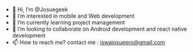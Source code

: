 - 👋 Hi, I’m @Josuegeek
- 👀 I’m interested in mobile and Web development
- 🌱 I’m currently learning project management
- 💞️ I’m looking to collaborate on Android development and react native development
- 📫 How to reach me? contact me : iswajosuepro@gmail.com

<!---
Josuegeek/Josuegeek is a ✨ special ✨ repository because its `README.md` (this file) appears on your GitHub profile.
You can click the Preview link to take a look at your changes.
--->
